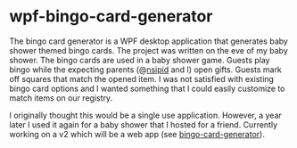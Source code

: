 # wpf-bingo-card-generator

The bingo card generator is a WPF desktop application that generates baby shower themed bingo cards.  The project was written on the eve of my baby shower.  The bingo cards are used in a baby shower game. Guests play bingo while the expecting parents (@[nsipid](https://github.com/nsipid) and I) open gifts.  Guests mark off squares that match the opened item.  I was not satisfied with existing bingo card options and I wanted something that I could easily customize to match items on our registry.  

I originally thought this would be a single use application.  However, a year later I used it again for a baby shower that I hosted for a friend.  Currently working on a v2 which will be a web app (see [bingo-card-generator](https://github.com/townsean/bingo-card-generator)).
